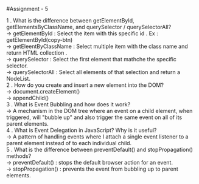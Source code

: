 #Assignment - 5  

1 . What is the difference between getElementById, getElementsByClassName, and querySelector / querySelectorAll?  
   -> getElementById : Select the item with this specific id . Ex : getElementById(copy-btn)  
   -> getEleentByClassName : Select multiple item with the class name and return HTML collection .   
   -> querySelector : Select the first element that mathche the specific selector.  
   -> querySelectorAll : Select all elements of that selection and return a NodeList.  
2 . How do you create and insert a new element into the DOM?  
   -> document.createElement()  
   -> appendChild()   
3 . What is Event Bubbling and how does it work?  
   -> A mechanism  in the DOM tree where an event on a child element, when triggered, will "bubble up" and also trigger the same event on all of its parent elements.  
4 . What is Event Delegation in JavaScript? Why is it useful?  
   -> A pattern of handling events where I attach a single event listener to a parent element instead of to each individual child.  
5 . What is the difference between preventDefault() and stopPropagation() methods?  
   -> preventDefault() : stops the default browser action for an event.  
   -> stopPropagation() : prevents the event from bubbling up to parent elements.  
